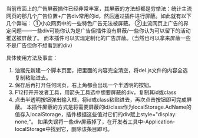 当前市面上的广告屏蔽插件已经非常丰富，其屏蔽的方法却都是穷举法：统计主流网页的那几个广告位置+广告div常用的id，然后通过插件进行屏蔽。如此就有以下几个弊端：
①小众网页中的一些特色广告无法被屏蔽。
②主流网页上广告的界定问题——一些div可能你认为是广告但插件没有屏蔽/一些你认为可以留下的活动推送被屏蔽了。
而本插件可以实现定制化的广告屏蔽。（当然也可以拿来屏蔽一些不是广告但你不想看到的div）

具体使用方法及事宜：
1. 油猴先新建一个脚本页面，把里面的内容完全清空，将del.js文件的内容全选复制粘贴进去。
2. 保存后再打开任何网页，右上角都会出现一个半透明的按钮。
3. F12打开开发者工具，用箭头工具选中想要屏蔽的div，复制其id或class
4. 点击半透明按钮弹出输入框，将id或class粘贴进去，再次点击按钮即可完成屏蔽。
本插件屏蔽的方式是将需要屏蔽的id/class作为localStorage.AdName的值存入localStorage，插件根据这些值对它们的div赋上style="display: none;"。
如果失误将一些div屏蔽掉了，在开发者工具中-Application-localStorage中找到它，删除该条目即可。
